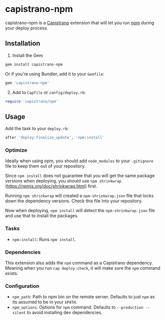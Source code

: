 # capistrano-npm

capistrano-npm is a [Capistrano](https://github.com/capistrano/capistrano) extension that will let you run [npm](https://npmjs.org/) during your deploy process.

## Installation

1. Install the Gem

```bash
gem install capistrano-npm
```

Or if you're using Bundler, add it to your `Gemfile`:

```ruby
gem 'capistrano-npm'
```

2. Add to `Capfile` or `config/deploy.rb`:

```ruby
require 'capistrano/npm'
```

## Usage

Add the task to your `deploy.rb`:

```ruby
after 'deploy:finalize_update', 'npm:install'
```

### Optimize

Ideally when using npm, you should add `node_modules` to your `.gitignore` file to keep them out of your repository.

Since `npm install` does not guarantee that you will get the same package versions when deploying, you should use `npm shrinkwrap` (https://npmjs.org/doc/shrinkwrap.html) first.

Running `npm shrinkwrap` will created a `npm-shrinkwrap.json` file that locks down the dependency versions. Check this file into your repository.

Now when deploying, `npm install` will detect the `npm-shrinkwrap.json` file and use that to install the packages.

### Tasks

* `npm:install`: Runs `npm install`.

### Dependencies

This extension also adds the `npm` command as a Capistrano dependency. Meaning when you run `cap deploy:check`, it will make sure the `npm` command exists.

### Configuration

* `npm_path`: Path to npm bin on the remote server. Defaults to just `npm` as its assumed to be in your `$PATH`.
* `npm_options`: Options for `npm` command. Defaults to `--production --silent` to avoid installing dev dependencies.
